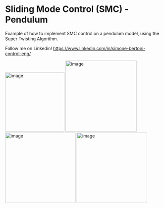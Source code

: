 # Sliding Mode Control (SMC) - Pendulum

Example of how to implement SMC control on a pendulum model, using the Super Twisting Algorithm.

Follow me on Linkedin! https://www.linkedin.com/in/simone-bertoni-control-eng/

<img width="191" alt="image" src="https://github.com/simorxb/SMC-Pendulum/assets/29520048/8090d320-62f1-46dc-8740-7198758be0ec">

<img width="229" alt="image" src="https://github.com/simorxb/SMC-Pendulum/assets/29520048/b4bff818-efc2-4046-86eb-03c65918bb3d">

<img width="227" alt="image" src="https://github.com/simorxb/SMC-Pendulum/assets/29520048/0b2d7fda-9135-41bd-913f-a2acabd08759">

<img width="227" alt="image" src="https://github.com/simorxb/SMC-Pendulum/assets/29520048/cff7414b-fed8-441f-83a5-1c1ad63f866a">

